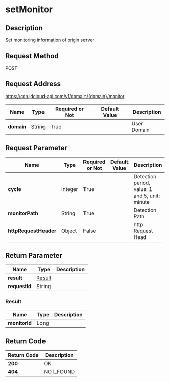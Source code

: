 # setMonitor


## Description
Set monitoring information of origin server

## Request Method
POST

## Request Address
https://cdn.jdcloud-api.com/v1/domain/{domain}/monitor

|Name|Type|Required or Not|Default Value|Description|
|---|---|---|---|---|
|**domain**|String|True| |User Domain|

## Request Parameter
|Name|Type|Required or Not|Default Value|Description|
|---|---|---|---|---|
|**cycle**|Integer|True| |Detection period, value: 1 and 5, unit: minute|
|**monitorPath**|String|True| |Detection Path|
|**httpRequestHeader**|Object|False| |http Request Head|


## Return Parameter
|Name|Type|Description|
|---|---|---|
|**result**|[Result](setmonitor#result)| |
|**requestId**|String| |

### <div id="result">Result</div>
|Name|Type|Description|
|---|---|---|
|**monitorId**|Long| |

## Return Code
|Return Code|Description|
|---|---|
|**200**|OK|
|**404**|NOT_FOUND|